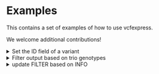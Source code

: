 # Examples

This contains a set of examples of how to use vcfexpress.

We welcome additional contributions!

<details>
<summary>Set the ID field of a variant</summary>

we can set the ID field of the variant. here we use the following lua code in `examples/set-id-to-chrom-start-ref-alt.lua` to do so:

```lua
function set_id(variant)
    local alt = variant.ALT[1]
    variant.id = string.format("%s-%d-%s-%s", variant.chrom, variant.pos, variant.REF, alt)
    return true
end
```
Then we call as:
```
vcfexpress filter \
    -p examples/set-id-to-chrom-start-ref-alt.lua \
    -e "return set_id(variant)" \
    examples/trio.vcf.gz -o set.vcf.gz
```
and the output looks like:
```
$ zcat set.vcf.gz | grep -v ^## | cut -f 1-5 | head
#CHROM  POS     ID      REF     ALT
1       876499  1-876498-A-G    A       G
1       887560  1-887559-A-C    A       C
1       887801  1-887800-A-G    A       G
1       888639  1-888638-T-C    T       C
1       888659  1-888658-T-C    T       C
1       897325  1-897324-G-C    G       C
1       906272  1-906271-A-C    A       C
1       908823  1-908822-G-A    G       A
1       909238  1-909237-G-C    G       C
```
</details>

<details>
<summary>Filter output based on trio genotypes</summary>

Here, we extract sites where all samples are heterozygotes (with 1 alternate allele).
```
vcfexpress filter \
    -e "local gts = variant.genotypes; return gts[1].alts == 1 and gts[2].alts == 1 and gts[3].alts == 1" \
    examples/trio.vcf.gz \
   | grep -v ^## | cut -f 9- | head
GT:DP:RO:AO     0/1:41:15:26    0/1:42:20:22    0/1:53:25:27
GT:DP:RO:AO     0/1:53:28:25    0/1:65:34:31    0/1:57:24:33
GT:DP:RO:AO     0/1:43:22:19    0/1:50:19:31    0/1:49:23:25
GT:DP:RO:AO     0/1:43:18:25    0/1:45:21:24    0/1:57:50:7
GT:DP:RO:AO     0/1:90:63:27    0/1:97:38:59    0/1:100:77:23
GT:DP:RO:AO     0/1:54:43:11    0/1:63:52:11    0/1:71:57:14
GT:DP:RO:AO     0/1:62:28:33    0/1:63:31:32    0/1:56:31:25
GT:DP:RO:AO     0/1:50:22:28    0/1:40:19:21    0/1:56:28:28
GT:DP:RO:AO     0/1:44:21:23    0/1:55:24:31    0/1:38:13:25
GT:DP:RO:AO     0/1:54:25:29    0/1:64:29:35    0/1:39:19:19
```

</details>

<details>
<summary>update FILTER based on INFO</summary>

Here we update the FILTER field based on the variant QUAL field.

First, we add the filter to the header using code run in the prelude:
```
echo 'header:add_filter({ID="LowQual", Description="Qual less than 1000"})' > examples/add_filter_to_header.lua
```

Then we use that and the expression to update the FILTER where appropriate:

```
vcfexpress filter -p examples/add_filter_to_header.lua -e "if variant.qual < 1000 then variant.FILTER = 'LowQual' end; return true" examples/trio.vcf.gz | grep -v ^## | head | cut -f 1-7
#CHROM  POS     ID      REF     ALT     QUAL    FILTER
1       876499  .       A       G       18274.6 .
1       887560  .       A       C       28966.1 .
1       887801  .       A       G       25116.2 .
1       888639  .       T       C       24827.5 .
1       888659  .       T       C       23801   .
1       897325  .       G       C       23174.8 .
1       906272  .       A       C       5300.31 .
1       908823  .       G       A       875.757 LowQual
1       909238  .       G       C       6998.41 .
```

The output header also contains:
```
##FILTER=<ID=LowQual,Description="Qual less than 1000">
```
</details>